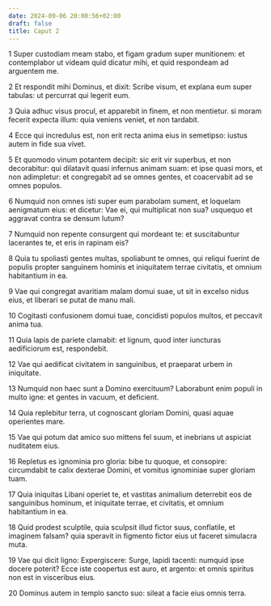 ```yaml
---
date: 2024-09-06 20:00:56+02:00
draft: false
title: Caput 2
---
```





1 Super custodiam meam stabo, et figam gradum super munitionem: et contemplabor ut videam quid dicatur mihi, et quid respondeam ad arguentem me.

2 Et respondit mihi Dominus, et dixit: Scribe visum, et explana eum super tabulas: ut percurrat qui legerit eum.

3 Quia adhuc visus procul, et apparebit in finem, et non mentietur. si moram fecerit expecta illum: quia veniens veniet, et non tardabit.

4 Ecce qui incredulus est, non erit recta anima eius in semetipso: iustus autem in fide sua vivet.

5 Et quomodo vinum potantem decipit: sic erit vir superbus, et non decorabitur: qui dilatavit quasi infernus animam suam: et ipse quasi mors, et non adimpletur: et congregabit ad se omnes gentes, et coacervabit ad se omnes populos.

6 Numquid non omnes isti super eum parabolam sument, et loquelam aenigmatum eius: et dicetur: Vae ei, qui multiplicat non sua? usquequo et aggravat contra se densum lutum?

7 Numquid non repente consurgent qui mordeant te: et suscitabuntur lacerantes te, et eris in rapinam eis?

8 Quia tu spoliasti gentes multas, spoliabunt te omnes, qui reliqui fuerint de populis propter sanguinem hominis et iniquitatem terrae civitatis, et omnium habitantium in ea.

9 Vae qui congregat avaritiam malam domui suae, ut sit in excelso nidus eius, et liberari se putat de manu mali.

10 Cogitasti confusionem domui tuae, concidisti populos multos, et peccavit anima tua.

11 Quia lapis de pariete clamabit: et lignum, quod inter iuncturas aedificiorum est, respondebit.

12 Vae qui aedificat civitatem in sanguinibus, et praeparat urbem in iniquitate.

13 Numquid non haec sunt a Domino exercituum? Laborabunt enim populi in multo igne: et gentes in vacuum, et deficient.

14 Quia replebitur terra, ut cognoscant gloriam Domini, quasi aquae operientes mare.

15 Vae qui potum dat amico suo mittens fel suum, et inebrians ut aspiciat nuditatem eius.

16 Repletus es ignominia pro gloria: bibe tu quoque, et consopire: circumdabit te calix dexterae Domini, et vomitus ignominiae super gloriam tuam.

17 Quia iniquitas Libani operiet te, et vastitas animalium deterrebit eos de sanguinibus hominum, et iniquitate terrae, et civitatis, et omnium habitantium in ea.

18 Quid prodest sculptile, quia sculpsit illud fictor suus, conflatile, et imaginem falsam? quia speravit in figmento fictor eius ut faceret simulacra muta.

19 Vae qui dicit ligno: Expergiscere: Surge, lapidi tacenti: numquid ipse docere poterit? Ecce iste coopertus est auro, et argento: et omnis spiritus non est in visceribus eius.

20 Dominus autem in templo sancto suo: sileat a facie eius omnis terra.

